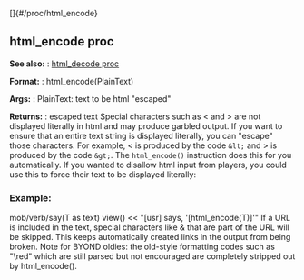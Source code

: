[]{#/proc/html_encode}
## html_encode proc
**See also:**
:   [html_decode proc](#/proc/html_decode)
<!-- -->
**Format:**
:   html_encode(PlainText)
<!-- -->
**Args:**
:   PlainText: text to be html \"escaped\"
<!-- -->
**Returns:**
:   escaped text
Special characters such as \< and \> are not displayed literally in html
and may produce garbled output. If you want to ensure that an entire
text string is displayed literally, you can \"escape\" those characters.
For example, \< is produced by the code `&lt;` and \> is produced by the
code `&gt;`.
The `html_encode()` instruction does this for you automatically. If you
wanted to disallow html input from players, you could use this to force
their text to be displayed literally:
### Example:
mob/verb/say(T as text) view() \<\< \"\[usr\] says,
\'\[html_encode(T)\]\'\"
If a URL is included in the text, special characters like & that are
part of the URL will be skipped. This keeps automatically created links
in the output from being broken.
Note for BYOND oldies: the old-style formatting codes such as \"\\red\"
which are still parsed but not encouraged are completely stripped out by
html_encode().